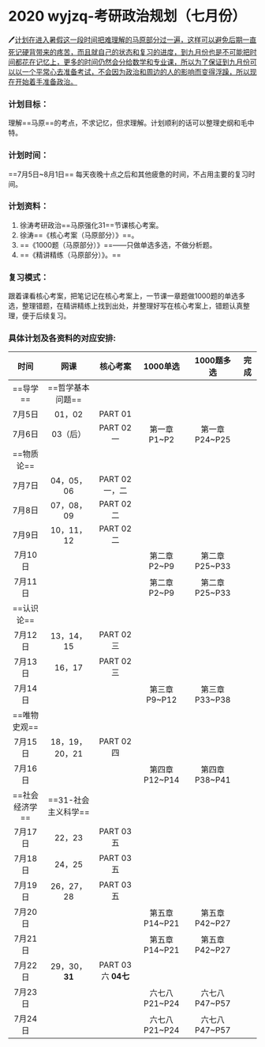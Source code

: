 # 2020 wyjzq-考研政治规划（七月份）

:pen:<u>计划在进入暑假这一段时间把难理解的马原部分过一遍，这样可以避免后期一直死记硬背带来的疼苦，而且就自己的状态和复习的进度，到九月份也是不可能把时间都花在记忆上，更多的时间仍然会分给数学和专业课，所以为了保证到九月份可以以一个平常心去准备考试，不会因为政治和周边的人的影响而变得浮躁，所以现在开始着手准备政治。</u>

### 计划目标：

理解==马原==的考点，不求记忆，但求理解。计划顺利的话可以整理史纲和毛中特。

### 计划时间：

==7月5日~8月1日== 每天夜晚十点之后和其他疲惫的时间，不占用主要的复习时间。

### 计划资料：

1. 徐涛考研政治==马原强化31==节课核心考案。
2. 徐涛==《核心考案（马原部分）》==。
3. ==《1000题（马原部分）》==——只做单选多选，不做分析题。
4. ==《精讲精练（马原部分）》。==

### 复习模式：

跟着课看核心考案，把笔记记在核心考案上，一节课一章题做1000题的单选多选，整理错题，在精讲精练上找到出处，并整理好写在核心考案上，错题认真整理，便于后续复习。

### 具体计划及各资料的对应安排:

|      时间      |        网课         |      核心考案      |   1000单选    |  1000题多选   | 完成 |
| :------------: | :-----------------: | :----------------: | :-----------: | :-----------: | :--: |
|    ==导学==    |  ==哲学基本问题==   |                    |               |               |      |
|     7月5日     |       01，02        |      PART 01       |               |               |      |
|     7月6日     |      03（后）       |     PART 02 一     |  第一章P1~P2  | 第一章P24~P25 |      |
|   ==物质论==   |                     |                    |               |               |      |
|     7月7日     |     04，05，06      |   PART 02 一，二   |               |               |      |
|     7月8日     |     07，08，09      |     PART 02 二     |               |               |      |
|     7月9日     |     10，11，12      |     PART 02 二     |               |               |      |
|    7月10日     |                     |                    |  第二章P2~P9  | 第二章P25~P33 |      |
|    7月11日     |                     |                    |  第二章P2~P9  | 第二章P25~P33 |      |
|   ==认识论==   |                     |                    |               |               |      |
|    7月12日     |     13，14，15      |     PART 02 三     |               |               |      |
|    7月13日     |       16，17        |     PART 02 三     |               |               |      |
|    7月14日     |                     |                    | 第三章P9~P12  | 第三章P33~P38 |      |
|  ==唯物史观==  |                     |                    |               |               |      |
|    7月15日     |   18，19，20，21    |     PART 02 四     |               |               |      |
|    7月16日     |                     |                    | 第四章P12~P14 | 第四章P38~P41 |      |
| ==社会经济学== | ==31-社会主义科学== |                    |               |               |      |
|    7月17日     |       22，23        |     PART 03 五     |               |               |      |
|    7月18日     |       24，25        |     PART 03 五     |               |               |      |
|    7月19日     |     26，27，28      |     PART 03 五     |               |               |      |
|    7月20日     |                     |                    | 第五章P14~P21 | 第五章P42~P27 |      |
|    7月21日     |                     |                    | 第五章P14~P21 | 第五章P42~P27 |      |
|    7月22日     |   29，30，**31**    | PART 03六 **04七** |               |               |      |
|    7月23日     |                     |                    | 六七八P21~P24 | 六七八P47~P57 |      |
|    7月24日     |                     |                    | 六七八P21~P24 | 六七八P47~P57 |      |

